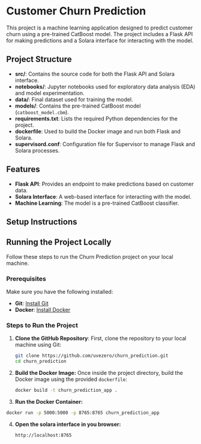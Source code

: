 # Customer Churn Prediction

This project is a machine learning application designed to predict customer churn using a pre-trained CatBoost model. The project includes a Flask API for making predictions and a Solara interface for interacting with the model.

## Project Structure

- **src/**: Contains the source code for both the Flask API and Solara interface.
- **notebooks/**: Jupyter notebooks used for exploratory data analysis (EDA) and model experimentation.
- **data/**: Final dataset used for training the model.
- **models/**: Contains the pre-trained CatBoost model (`catboost_model.cbm`).
- **requirements.txt**: Lists the required Python dependencies for the project.
- **dockerfile**: Used to build the Docker image and run both Flask and Solara.
- **supervisord.conf**: Configuration file for Supervisor to manage Flask and Solara processes.

## Features

- **Flask API**: Provides an endpoint to make predictions based on customer data.
- **Solara Interface**: A web-based interface for interacting with the model.
- **Machine Learning**: The model is a pre-trained CatBoost classifier.

## Setup Instructions

## Running the Project Locally

Follow these steps to run the Churn Prediction project on your local machine.

### Prerequisites

Make sure you have the following installed:
- **Git**: [Install Git](https://git-scm.com/book/en/v2/Getting-Started-Installing-Git)
- **Docker**: [Install Docker](https://docs.docker.com/get-docker/)

### Steps to Run the Project

1. **Clone the GitHub Repository**:
   First, clone the repository to your local machine using Git:

   ```bash
   git clone https://github.com/uvezero/churn_prediction.git
   cd churn_prediction

2. **Build the Docker Image:**
   Once inside the project directory, build the Docker image using the provided `dockerfile`:

    ```bash
   docker build -t churn_prediction_app .
    ```
3. **Run the Docker Container:**

  ```bash
  docker run -p 5000:5000 -p 8765:8765 churn_prediction_app
  ```
4. **Open the solara interface in you browser:**
     ```
     http://localhost:8765
